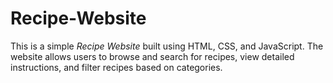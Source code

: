 # Recipe-Website
This is a simple *Recipe Website* built using HTML, CSS, and JavaScript. The website allows users to browse and search for recipes, view detailed instructions, and filter recipes based on categories.
